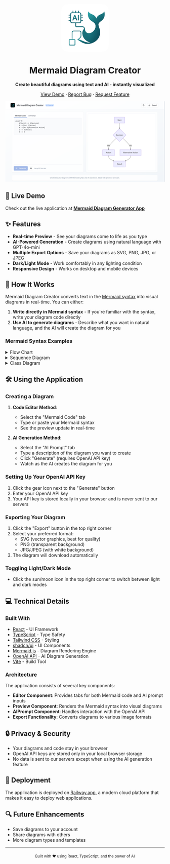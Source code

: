 
<div align="center">
  <img src="/public/lovable-uploads/9623232f-0e6e-4eee-98d7-5719878bf959.png" alt="Mermaid Diagram Creator Logo" width="150" height="150" style="border-radius: 20px"/>
  <h1>Mermaid Diagram Creator</h1>
  <p><strong>Create beautiful diagrams using text and AI - instantly visualized</strong></p>
  <p>
    <a href="https://text-to-mermaid-diagram-generator.up.railway.app/">View Demo</a>
    ·
    <a href="https://github.com/jeevanba273/ai-based-text-to-mermaid-diagram-generator/issues">Report Bug</a>
    ·
    <a href="https://github.com/jeevanba273/ai-based-text-to-mermaid-diagram-generator/issues">Request Feature</a>
  </p>
</div>

![Screenshot of Mermaid Diagram Creator](/Public/Screenshot.png)

## 🚀 Live Demo

Check out the live application at [**Mermaid Diagram Generator App**](https://text-to-mermaid-diagram-generator.up.railway.app/)

## ✨ Features

- **Real-time Preview** - See your diagrams come to life as you type
- **AI-Powered Generation** - Create diagrams using natural language with GPT-4o-mini
- **Multiple Export Options** - Save your diagrams as SVG, PNG, JPG, or JPEG
- **Dark/Light Mode** - Work comfortably in any lighting condition
- **Responsive Design** - Works on desktop and mobile devices

## 🧠 How It Works

Mermaid Diagram Creator converts text in the [Mermaid syntax](https://mermaid.js.org/intro/) into visual diagrams in real-time. You can either:

1. **Write directly in Mermaid syntax** - If you're familiar with the syntax, write your diagram code directly
2. **Use AI to generate diagrams** - Describe what you want in natural language, and the AI will create the diagram for you

### Mermaid Syntax Examples

<details>
<summary>Flow Chart</summary>

```mermaid
graph TD
    A[Start] --> B{Decision}
    B -->|Yes| C[Action]
    B -->|No| D[Alternative Action]
    C --> E[Result]
    D --> E
```
</details>

<details>
<summary>Sequence Diagram</summary>

```mermaid
sequenceDiagram
    participant User
    participant System
    participant Database
    
    User->>System: Request data
    System->>Database: Query data
    Database-->>System: Return results
    System-->>User: Display results
```
</details>

<details>
<summary>Class Diagram</summary>

```mermaid
classDiagram
    class Animal {
        +name: string
        +age: int
        +makeSound(): void
    }
    class Dog {
        +breed: string
        +fetch(): void
    }
    class Cat {
        +color: string
        +climb(): void
    }
    Animal <|-- Dog
    Animal <|-- Cat
```
</details>

## 🛠️ Using the Application

### Creating a Diagram

1. **Code Editor Method**:
   - Select the "Mermaid Code" tab
   - Type or paste your Mermaid syntax
   - See the preview update in real-time

2. **AI Generation Method**:
   - Select the "AI Prompt" tab
   - Type a description of the diagram you want to create
   - Click "Generate" (requires OpenAI API key)
   - Watch as the AI creates the diagram for you

### Setting Up Your OpenAI API Key

1. Click the gear icon next to the "Generate" button
2. Enter your OpenAI API key
3. Your API key is stored locally in your browser and is never sent to our servers

### Exporting Your Diagram

1. Click the "Export" button in the top right corner
2. Select your preferred format:
   - SVG (vector graphics, best for quality)
   - PNG (transparent background)
   - JPG/JPEG (with white background)
3. The diagram will download automatically

### Toggling Light/Dark Mode

- Click the sun/moon icon in the top right corner to switch between light and dark modes

## 💻 Technical Details

### Built With

- [React](https://reactjs.org/) - UI Framework
- [TypeScript](https://www.typescriptlang.org/) - Type Safety
- [Tailwind CSS](https://tailwindcss.com/) - Styling
- [shadcn/ui](https://ui.shadcn.com/) - UI Components
- [Mermaid.js](https://mermaid.js.org/) - Diagram Rendering Engine
- [OpenAI API](https://openai.com/api/) - AI Diagram Generation
- [Vite](https://vitejs.dev/) - Build Tool

### Architecture

The application consists of several key components:

- **Editor Component**: Provides tabs for both Mermaid code and AI prompt inputs
- **Preview Component**: Renders the Mermaid syntax into visual diagrams
- **AIPrompt Component**: Handles interaction with the OpenAI API
- **Export Functionality**: Converts diagrams to various image formats

## 🔒 Privacy & Security

- Your diagrams and code stay in your browser
- OpenAI API keys are stored only in your local browser storage
- No data is sent to our servers except when using the AI generation feature

## 🚀 Deployment

The application is deployed on [Railway.app](https://railway.app/), a modern cloud platform that makes it easy to deploy web applications.

## 🔍 Future Enhancements

- Save diagrams to your account
- Share diagrams with others
- More diagram types and templates


---

<div align="center">
  <sub>Built with ❤️ using React, TypeScript, and the power of AI</sub>
</div>
